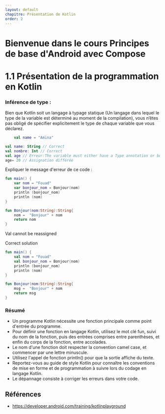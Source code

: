 ```yaml
---
layout: default
chapitre: Présentation de Kotlin
order: 2
---
```


# Bienvenue dans le cours Principes de base d'Android avec Compose

# 1.1 Présentation de la programmation en Kotlin

### Inférence de type :

Bien que Kotlin soit un langage à typage statique (Un langage dans lequel le type de la variable est déterminé au moment de la compilation), vous n’êtes pas obligé de spécifier explicitement le type de chaque variable que vous déclarez.

```kotlin
    val name = "Amina"
```

```kotlin
val name: String // Correct
val nombre: Int // Correct
val age // Erreur:The variable must either have a Type annotation or be initialized
age= 20 // Assignation différée
```

Expliquer le message d'erreur de ce code :

```kotlin
fun main() {
    var nom = "Fouad"
    var bonjour_nom = Bonjour(nom)
    println (bonjour_nom)
    println (nom)
}

fun Bonjour(nom:String):String{
    nom =  "Bonjour" + nom
    return nom
}


```
Val cannot be reassigned


Correct solution


```kotlin
fun main() {
    val nom = "Fouad"
    val bonjour_nom = Bonjour(nom)
    println (bonjour_nom)
    println (nom)
}

fun Bonjour(nom:String):String{
    msg =  "Bonjour" + nom
    return msg
}


```


### Résumé

- Un programme Kotlin nécessite une fonction principale comme point d'entrée du programme.
- Pour définir une fonction en langage Kotlin, utilisez le mot clé fun, suivi du nom de la fonction, puis des entrées comprises entre parenthèses, et enfin du corps de la fonction, entre accolades.
- Le nom d'une fonction doit respecter la convention camel case, et commencer par une lettre minuscule.
- Utilisez l'appel de fonction println() pour que la sortie affiche du texte.
- Reportez-vous au guide de style Kotlin pour connaître les conventions de mise en forme et de programmation à suivre lors du codage en langage Kotlin.
- Le dépannage consiste à corriger les erreurs dans votre code.

## Références
- https://developer.android.com/training/kotlinplayground